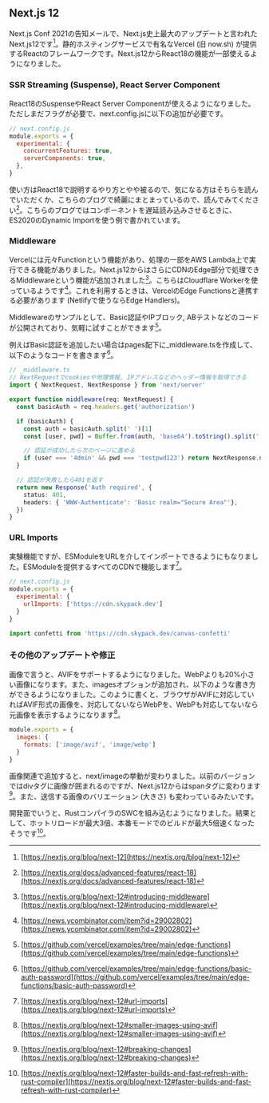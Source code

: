 ## Next.js 12
Next.js Conf 2021の告知メールで、Next.js史上最大のアップデートと言われたNext.js12です[^next12]。静的ホスティングサービスで有名なVercel (旧 now.sh) が提供するReactのフレームワークです。Next.js12からReact18の機能が一部使えるようになりました。

### SSR Streaming (Suspense), React Server Component
React18のSuspenseやReact Server Componentが使えるようになりました。ただしまだフラグが必要で、next.config.jsに以下の追加が必要です。

```javascript
// next.config.js
module.exports = {
  experimental: {
    concurrentFeatures: true,
    serverComponents: true,
  },
}
```

使い方はReact18で説明するやり方とやや被るので、気になる方はそちらを読んでいただくか、こちらのブログで綺麗にまとまっているので、読んでみてください[^react18_features]。こちらのブログではコンポーネントを遅延読み込みさせるときに、ES2020のDynamic Importを使う例で書かれています。

### Middleware
Vercelには元々Functionという機能があり、処理の一部をAWS Lambda上で実行できる機能がありました。Next.js12からはさらにCDNのEdge部分で処理できるMiddlewareという機能が追加されました[^next12_middleware]。こちらはCloudflare Workerを使っているようです[^middleware_cloudflare_worker]。これを利用するときは、VercelのEdge Functionsと連携する必要があります (Netlifyで使うならEdge Handlers)。

Middlewareのサンプルとして、Basic認証やIPブロック, ABテストなどのコードが公開されており、気軽に試すことができます[^middleware_sample]。

例えばBasic認証を追加したい場合はpages配下に_middleware.tsを作成して、以下のようなコードを書きます[^middleware_basic_auth_sample]。

```typescript
// _middleware.ts
// NextRequestでcookiesや地理情報, IPアドレスなどのヘッダー情報を取得できる
import { NextRequest, NextResponse } from 'next/server'

export function middleware(req: NextRequest) {
  const basicAuth = req.headers.get('authorization')

  if (basicAuth) {
    const auth = basicAuth.split(' ')[1]
    const [user, pwd] = Buffer.from(auth, 'base64').toString().split(':')

    // 認証が成功したら次のページに進める
    if (user === '4dmin' && pwd === 'testpwd123') return NextResponse.next()
  }

  // 認証が失敗したら401を返す
  return new Response('Auth required', {
    status: 401,
    headers: { 'WWW-Authenticate': 'Basic realm="Secure Area"'},
  })
}
```

### URL Imports
実験機能ですが、ESModuleをURLを介してインポートできるようにもなりました。ESModuleを提供するすべてのCDNで機能します[^next12_import]。

```javascript
// next.config.js
module.exports = {
  experimental: {
    urlImports: ['https://cdn.skypack.dev']
  }
}
```

```javascript
import confetti from 'https://cdn.skypack.dev/canvas-confetti'
```

### その他のアップデートや修正
画像で言うと、AVIFをサポートするようになりました。WebPよりも20%小さい画像になります。また、imagesオプションが追加され、以下のような書き方ができるようになりました。このように書くと、ブラウザがAVIFに対応していればAVIF形式の画像を、対応してないならWebPを、WebPも対応してないなら元画像を表示するようになります[^next12_avif_support]。

```javascript
module.exports = {
  images: {
    formats: ['image/avif', 'image/webp']
  }
}
```

画像関連で追加すると、next/imageの挙動が変わりました。以前のバージョンではdivタグに画像が囲まれるのですが、Next.js12からはspanタグに変わります[^nextjs12_image_breaking]。また、送信する画像のバリエーション (大きさ) も変わっているみたいです。

開発面でいうと、RustコンパイラのSWCを組み込むようになりました。結果として、ホットリロードが最大3倍、本番モードでのビルドが最大5倍速くなったそうです[^nextjs12_hot_reload]。

[^next12]: [https://nextjs.org/blog/next-12](https://nextjs.org/blog/next-12)
[^react18_features]: [https://nextjs.org/docs/advanced-features/react-18](https://nextjs.org/docs/advanced-features/react-18)
[^next12_middleware]: [https://nextjs.org/blog/next-12#introducing-middleware](https://nextjs.org/blog/next-12#introducing-middleware)
[^middleware_cloudflare_worker]: [https://news.ycombinator.com/item?id=29002802](https://news.ycombinator.com/item?id=29002802)
[^middleware_sample]: [https://github.com/vercel/examples/tree/main/edge-functions](https://github.com/vercel/examples/tree/main/edge-functions)
[^middleware_basic_auth_sample]: [https://github.com/vercel/examples/tree/main/edge-functions/basic-auth-password](https://github.com/vercel/examples/tree/main/edge-functions/basic-auth-password)
[^next12_import]: [https://nextjs.org/blog/next-12#url-imports](https://nextjs.org/blog/next-12#url-imports)
[^next12_avif_support]: [https://nextjs.org/blog/next-12#smaller-images-using-avif](https://nextjs.org/blog/next-12#smaller-images-using-avif)
[^nextjs12_image_breaking]: [https://nextjs.org/blog/next-12#breaking-changes](https://nextjs.org/blog/next-12#breaking-changes)
[^nextjs12_hot_reload]: [https://nextjs.org/blog/next-12#faster-builds-and-fast-refresh-with-rust-compiler](https://nextjs.org/blog/next-12#faster-builds-and-fast-refresh-with-rust-compiler)

